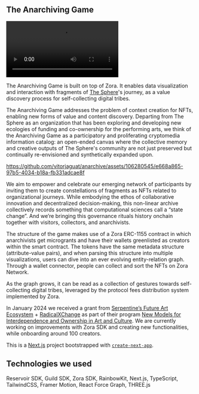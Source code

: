 ## The Anarchiving Game

<video src="https://github.com/vitorjaguat/anarchive/blob/main/public/anarchiving.mp4"></video>

The Anarchiving Game is built on top of Zora. It enables data visualization and interaction with fragments of [The Sphere](https://www.thesphere.as/)'s journey, as a value discovery process for self-collecting digital tribes.

The Anarchiving Game addresses the problem of context creation for NFTs, enabling new forms of value and content discovery. Departing from The Sphere as an organization that has been exploring and developing new ecologies of funding and co-ownership for the performing arts, we think of the Anarchiving Game as a participatory and proliferating cryptomedia information catalog: an open-ended canvas where the collective memory and creative outputs of The Sphere's community are not just preserved but continually re-envisioned and synthetically expanded upon.


https://github.com/vitorjaguat/anarchive/assets/106280545/e668a865-97b5-4034-b18a-fb331adcae8f


We aim to empower and celebrate our emerging network of participants by inviting them to create constellations of fragments as NFTs related to organizational journeys. While embodying the ethos of collaborative innovation and decentralized decision-making, this non-linear archive collectively records something that computational sciences call a “state change”. And we’re bringing this governance rituals history onchain together with visitors, collectors, and anarchivists.

The structure of the game makes use of a Zora ERC-1155 contract in which anarchivists get microgrants and have their wallets greenlisted as creators within the smart contract. The tokens have the same metadata structure (attribute-value pairs), and when parsing this structure into multiple visualizations, users can dive into an ever evolving entity-relation graph. Through a wallet connector, people can collect and sort the NFTs on Zora Network.

As the graph grows, it can be read as a collection of gestures towards self-collecting digital tribes, leveraged by the protocol fees distribution system implemented by Zora.

In January 2024 we received a grant from [Serpentine’s Future Art Ecosystem](https://futureartecosystems.org/about/) + [RadicalXChange](https://www.radicalxchange.org/) as part of their program [New Models for Interdependence and Ownership in Art and Culture](https://proud-paprika-325.notion.site/The-winning-projects-from-our-Open-Call-for-New-Models-for-Interdependence-and-Ownership-in-Art-and--b36baccbfe094012834f52b05d87dc4b). We are currently working on improvements with Zora SDK and creating new functionalities, while onboarding around 100 creators.

This is a [Next.js](https://nextjs.org/) project bootstrapped with [`create-next-app`](https://github.com/vercel/next.js/tree/canary/packages/create-next-app).

## Technologies we used

Reservoir SDK, Guild SDK, Zora SDK, RainbowKit, Next.js, TypeScript, TailwindCSS, Framer Motion, React Force Graph, THREE.js
